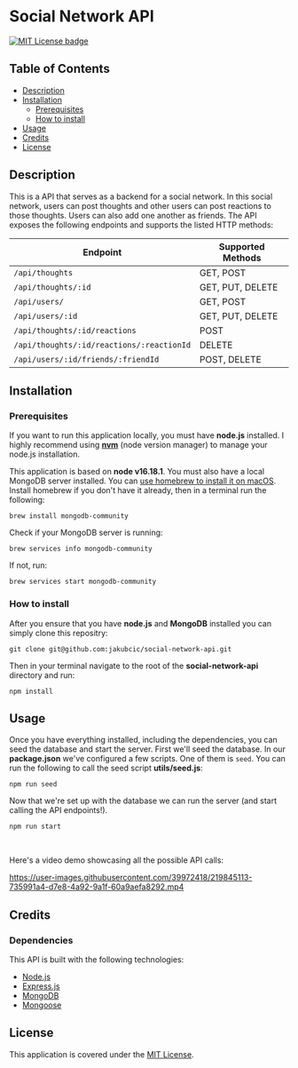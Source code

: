 # Social Network API
[![MIT License badge](https://img.shields.io/badge/license-MIT-yellow.svg)](https://choosealicense.com/licenses/mit/)

## Table of Contents

- [Description](#description)
- [Installation](#installation)
    + [Prerequisites](#prerequisites)
    + [How to install](#how-to-install)
- [Usage](#usage)
- [Credits](#credits)
- [License](#license)


## Description
This is a API that serves as a backend for a social network. In this social network, users can post thoughts and other users can post reactions to those thoughts. Users can also add one another as friends. The API exposes the following endpoints and supports the listed HTTP methods:

| Endpoint              | Supported Methods |
|-----------------------|-------------------|
| `/api/thoughts`     | GET, POST         |
| `/api/thoughts/:id` | GET, PUT, DELETE  |
| `/api/users/`           | GET, POST         |
| `/api/users/:id`           | GET, PUT, DELETE |
| `/api/thoughts/:id/reactions`       | POST  |
| `/api/thoughts/:id/reactions/:reactionId`       | DELETE  |
| `/api/users/:id/friends/:friendId`   | POST, DELETE  |

## Installation
### Prerequisites
If you want to run this application locally, you must have **node.js** installed. I highly recommend using [**nvm**](https://github.com/nvm-sh/nvm) (node version manager) to manage your node.js installation.
<br>

This application is based on **node v16.18.1**.
You must also have a local MongoDB server installed. You can [use homebrew to install it on macOS](https://brew.sh/). Install homebrew if you don't have it already, then in a terminal run the following:
```
brew install mongodb-community
```
Check if your MongoDB server is running:
```
brew services info mongodb-community
```
If not, run:
```
brew services start mongodb-community
```


### How to install
After you ensure that you have **node.js** and **MongoDB** installed you can simply clone this repositry:
```
git clone git@github.com:jakubcic/social-network-api.git
```

Then in your terminal navigate to the root of the **social-network-api** directory and run:
```
npm install
```

## Usage
Once you have everything installed, including the dependencies, you can seed the database and start the server. First we'll seed the database. In our **package.json** we've configured a few scripts. One of them is `seed`. You can run the following to call the seed script **utils/seed.js**:
```
npm run seed
```
Now that we're set up with the database we can run the server (and start calling the API endpoints!).
```
npm run start
```
<br>

Here's a video demo showcasing all the possible API calls:



https://user-images.githubusercontent.com/39972418/219845113-735991a4-d7e8-4a92-9a1f-60a9aefa8292.mp4



## Credits
### Dependencies
This API is built with the following technologies:
- [Node.js](https://nodejs.org/en/)
- [Express.js](https://expressjs.com/)
- [MongoDB](https://www.mongodb.com/)
- [Mongoose](https://mongoosejs.com/)

## License
This application is covered under the [MIT License](https://choosealicense.com/licenses/mit/).


